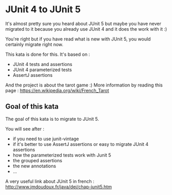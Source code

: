# JUnit 4 to JUnit 5
It's almost pretty sure you heard about JUnit 5 but maybe you have never migrated to it because you already use JUnit 4 and it does the work with it :)

You're right but if you have read what is new with JUnit 5, you would certainly migrate right now.

This kata is done for this. It's based on :
* JUnit 4 tests and assertions
* JUnit 4 parameterized tests
* AssertJ assertions

And the project is about the tarot game :)
More information by reading this page : https://en.wikipedia.org/wiki/French_Tarot

## Goal of this kata
The goal of this kata is to migrate to JUnit 5.

You will see after :
* if you need to use junit-vintage
* if it's better to use AssertJ assertions or easy to migrate JUnit 4 assertions
* how the parameterized tests work with Junit 5
* the grouped assertions
* the new annotations
* ...

A very useful link about JUnit 5 in french : http://www.jmdoudoux.fr/java/dej/chap-junit5.htm